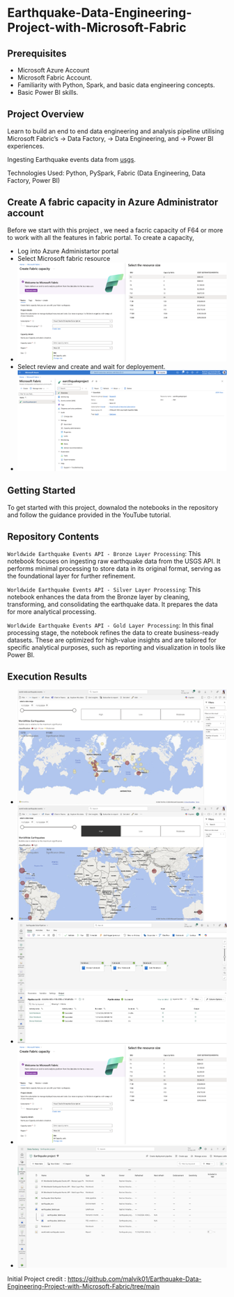 # Earthquake-Data-Engineering-Project-with-Microsoft-Fabric

## Prerequisites
- Microsoft Azure Account 
- Microsoft Fabric Account.
- Familiarity with Python, Spark, and basic data engineering concepts.
- Basic Power BI skills.

## Project Overview
Learn to build an end to end data engineering and analysis pipeline utilising Microsoft Fabric’s 
-> Data Factory, 
-> Data Engineering, and 
-> Power BI experiences. 

Ingesting Earthquake events data from [usgs](https://earthquake.usgs.gov/). 

Technologies Used: Python, PySpark, Fabric (Data Engineering, Data Factory, Power BI)

## Create A fabric capacity in Azure Administrator account 
Before we start with this project , we need a facric capacity of F64 or more to work with all the features in fabric portal. To create a capacity, 
- Log into Azure Administartor portal
- Select Microsoft fabric resource 
- ![Alt text](/Images/How_to_make_fabric_Capacity.png)
- Select review and create and wait for deployement. 
- ![Alt text](/Images/capacity.png)


## Getting Started
To get started with this project, downalod the notebooks in the repository and follow the guidance provided in the YouTube tutorial.

## Repository Contents
`Worldwide Earthquake Events API - Bronze Layer Processing`: This notebook focuses on ingesting raw earthquake data from the USGS API. It performs minimal processing to store data in its original format, serving as the foundational layer for further refinement.

`Worldwide Earthquake Events API - Silver Layer Processing`: This notebook enhances the data from the Bronze layer by cleaning, transforming, and consolidating the earthquake data. It prepares the data for more analytical processing.

`Worldwide Earthquake Events API - Gold Layer Processing`: In this final processing stage, the notebook refines the data to create business-ready datasets. These are optimized for high-value insights and are tailored for specific analytical purposes, such as reporting and visualization in tools like Power BI.

## Execution Results
- ![Alt text](/Images/power_bi_report01.png)
- ![Alt text](/Images/power_bi_report02.png)
- ![Alt text](/Images/data_pipeline.png)
- ![Alt text](/Images/How_to_make_fabric_Capacity.png)
- ![Alt text](/Images/Final_Project_Structure.png)


Initial Project credit : https://github.com/malvik01/Earthquake-Data-Engineering-Project-with-Microsoft-Fabric/tree/main 


